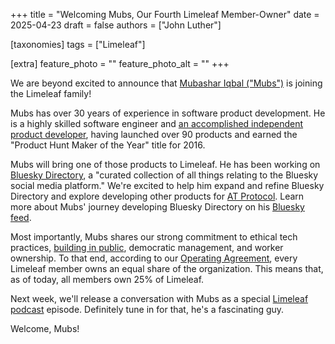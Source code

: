 +++
title = "Welcoming Mubs, Our Fourth Limeleaf Member-Owner"
date = 2025-04-23
draft = false
authors = ["John Luther"]

[taxonomies]
tags = ["Limeleaf"]

[extra]
feature_photo = ""
feature_photo_alt = ""
+++

We are beyond excited to announce that [Mubashar Iqbal ("Mubs")](/about/mubs/) is joining the Limeleaf family!

<!-- more -->

Mubs has over 30 years of experience in software product development. He is a highly skilled software engineer and [an accomplished independent product developer](https://iworkedon.com/@mubashariqbal), having launched over 90 products and earned the "Product Hunt Maker of the Year" title for 2016.

Mubs will bring one of those products to Limeleaf. He has been working on [Bluesky Directory](https://blueskydirectory.com), a "curated collection of all things relating to the Bluesky social media platform." We're excited to help him expand and refine Bluesky Directory and explore developing other products for [AT Protocol](https://atproto.com/guides/overview). Learn more about Mubs' journey developing Bluesky Directory on his [Bluesky feed](https://bsky.app/profile/mubashariqbal.com/post/3l7dvz2ageu2h).

Most importantly, Mubs shares our strong commitment to ethical tech practices, [building in public](https://buildinpublic.com), democratic management, and worker ownership. To that end, according to our [Operating Agreement](https://limeleaf.coop/pdf/limeleaf-operating-agreement.pdf), every Limeleaf member owns an equal share of the organization. This means that, as of today, all members own 25% of Limeleaf.

Next week, we'll release a conversation with Mubs as a special [Limeleaf podcast](https://limeleaf.coop/podcast/) episode. Definitely tune in for that, he's a fascinating guy.

Welcome, Mubs!

